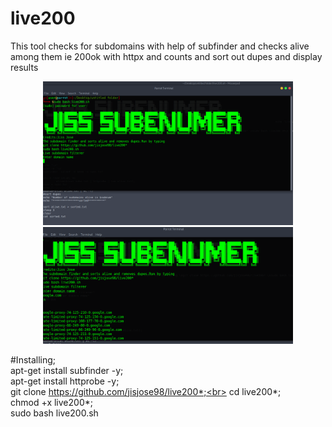 # live200
This tool checks for subdomains with help of subfinder and checks alive among them ie 200ok with httpx and counts and sort out dupes and display results


<div align="center">
    <img src="/2021-12-25 20_56_02-Parrot Security (snapshot bk) [Running] - Oracle VM VirtualBox.png" width="400px"</img> 
</div>
<div align="center">
    <img src="/2021-12-25 20_56_56-Parrot Security (snapshot bk) [Running] - Oracle VM VirtualBox.png" width="400px"</img> 
</div>


#Installing;<br>
apt-get install subfinder -y;<br>
apt-get install httprobe -y;<br>
git clone https://github.com/jisjose98/live200*;<br>
cd live200*;<br>
chmod +x live200*;<br>
sudo bash live200.sh<br>
